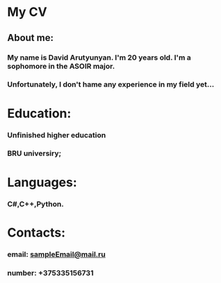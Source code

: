 # **My CV**

## **About me:**
### My name is David Arutyunyan. I'm 20 years old. I'm a sophomore in the ASOIR major.
### Unfortunately, I don't hame any experience in my field yet...

# **Education:**
### Unfinished higher education
### BRU universiry;

# **Languages:**
### C#,C++,Python.

# **Contacts:**
### email: sampleEmail@mail.ru
### number: +375335156731
